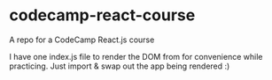 # codecamp-react-course
A repo for a CodeCamp React.js course

I have one index.js file to render the DOM from for convenience while practicing. Just import & swap out the app being rendered :)
